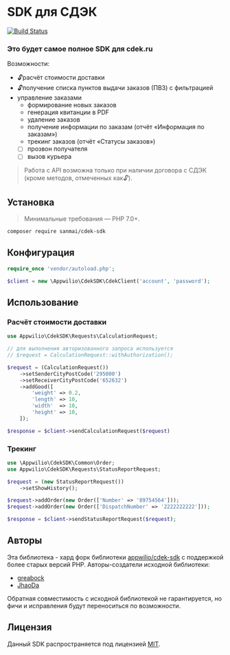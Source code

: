 # SDK для СДЭК

[![Build Status](https://travis-ci.org/sanmai/cdek-sdk.svg?branch=master)](https://travis-ci.org/sanmai/cdek-sdk)

### Это будет самое полное SDK для cdek.ru

Возможности:

- :unlock:расчёт стоимости доставки
- :unlock:получение списка пунктов выдачи заказов (ПВЗ) с фильтрацией
- управление заказами
  - формирование новых заказов
  - генерация квитанции в PDF
  - удаление заказов
  - получение информации по заказам (отчёт «Информация по заказам»)
  - трекинг заказов (отчёт «Статусы заказов»)
  - [ ] прозвон получателя
  - [ ] вызов курьера

> Работа с API возможна только при наличии договора с СДЭК (кроме методов, отмеченных как:unlock:).

## Установка

> Минимальные требования — PHP 7.0+.

```bash
composer require sanmai/cdek-sdk
```

## Конфигурация

```php
require_once 'vendor/autoload.php';

$client = new \Appwilio\CdekSDK\CdekClient('account', 'password');
```

## Использование

### Расчёт стоимости доставки

```php
use Appwilio\CdekSDK\Requests\CalculationRequest;

// для выполнения авторизованного запроса используется
// $request = CalculationRequest::withAuthorization();

$request = (CalculationRequest())
    ->setSenderCityPostCode('295000')
    ->setReceiverCityPostCode('652632')
    ->addGood([
        'weight' => 0.2,
        'length' => 10,
        'width'  => 10,
        'height' => 10,
    ]);

$response = $client->sendCalculationRequest($request)
```

### Трекинг

```php
use \Appwilio\CdekSDK\Common\Order;
use Appwilio\CdekSDK\Requests\StatusReportRequest;

$request = (new StatusReportRequest())
    ->setShowHistory();

$request->addOrder(new Order(['Number' => '89754564']));
$request->addOrder(new Order(['DispatchNumber' => '2222222222']));

$response = $client->sendStatusReportRequest($request);
```

## Авторы

Эта библиотека - хард форк библиотеки [appwilio/cdek-sdk](https://github.com/appwilio/cdek-sdk) с поддержкой более старых версий PHP. Авторы-создатели исходной библиотеки:

- [greabock](https://github.com/greabock)
- [JhaoDa](https://github.com/jhaoda)

Обратная совместимость с исходной библиотекой не гарантируется, но фичи и исправления будут переноситься по возможности.

## Лицензия

Данный SDK распространяется под лицензией [MIT](http://opensource.org/licenses/MIT).
